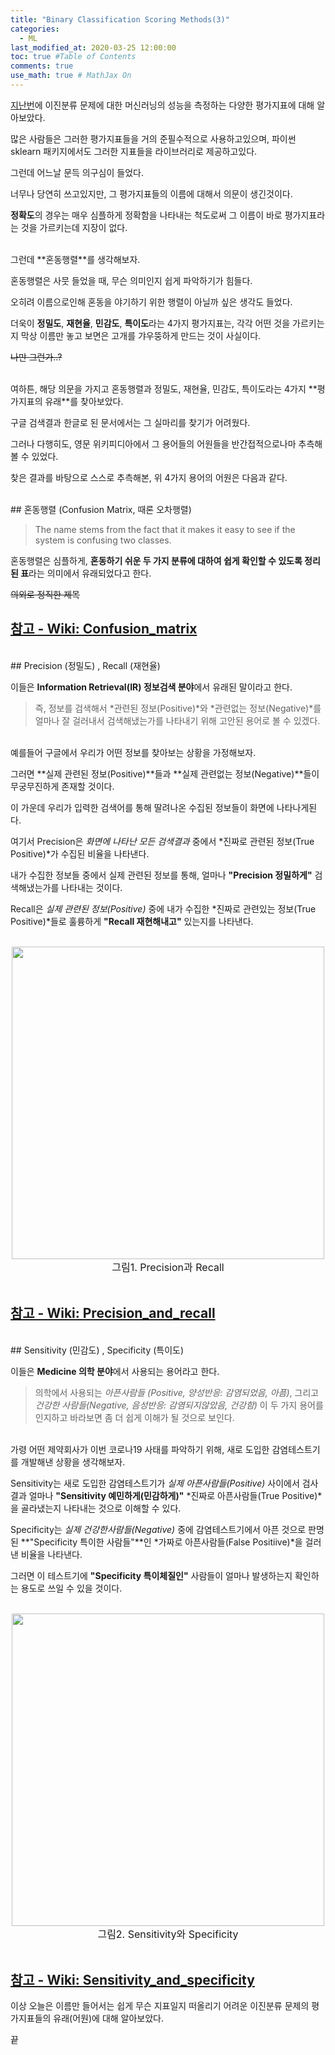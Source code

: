 ```yaml
---
title: "Binary Classification Scoring Methods(3)"
categories: 
  - ML
last_modified_at: 2020-03-25 12:00:00
toc: true #Table of Contents
comments: true
use_math: true # MathJax On
---
```


[지난번](https://ehyun0128.github.io/ml/Scoring_Methods_over_Binary_Classification_Problem(2)/)에 이진분류 문제에 대한 머신러닝의 성능을 측정하는 다양한 평가지표에 대해 알아보았다.

많은 사람들은 그러한 평가지표들을 거의 준필수적으로 사용하고있으며, 파이썬 sklearn 패키지에서도 그러한 지표들을 라이브러리로 제공하고있다.

그런데 어느날 문득 의구심이 들었다.

너무나 당연히 쓰고있지만, 그 평가지표들의 이름에 대해서 의문이 생긴것이다.

**정확도**의 경우는 매우 심플하게 정확함을 나타내는 척도로써 그 이름이 바로 평가지표라는 것을 가르키는데 지장이 없다.


<br>
그런데 **혼동행렬**를 생각해보자.

혼동행렬은 사뭇 들었을 때, 무슨 의미인지 쉽게 파악하기가 힘들다.

오히려 이름으로인해 혼동을 야기하기 위한 행렬이 아닐까 싶은 생각도 들었다.

더욱이 **정밀도**, **재현율**, **민감도**, **특이도**라는 4가지 평가지표는, 각각 어떤 것을 가르키는지 막상 이름만 놓고 보면은 고개를 갸우뚱하게 만드는 것이 사실이다. 

~~나만 그런가..?~~


<br>
여하튼, 해당 의문을 가지고 혼동행렬과 정밀도, 재현율, 민감도, 특이도라는 4가지 **평가지표의 유래**를 찾아보았다.

구글 검색결과 한글로 된 문서에서는 그 실마리를 찾기가 어려웠다.

그러나 다행히도, 영문 위키피디아에서 그 용어들의 어원들을 반간접적으로나마 추측해볼 수 있었다.

찾은 결과를 바탕으로 스스로 추측해본, 위 4가지 용어의 어원은 다음과 같다.


<br>
## 혼동행렬 (Confusion Matrix, 때론 오차행렬)

> The name stems from the fact that it makes it easy to see if the system is confusing two classes.

혼동행렬은 심플하게, **혼동하기 쉬운 두 가지 분류에 대하여 쉽게 확인할 수 있도록 정리된 표**라는 의미에서 유래되었다고 한다.

~~의외로 정직한 제목~~

[참고 - Wiki: Confusion_matrix](https://en.wikipedia.org/wiki/Confusion_matrix)
-----


<br>
## Precision (정밀도) ,  Recall (재현율)

이들은  **Information Retrieval(IR) 정보검색 분야**에서 유래된 말이라고 한다.

>
> 즉, 정보를 검색해서 *관련된 정보(Positive)*와 *관련없는 정보(Negative)*를 얼마나 잘 걸러내서 검색해냈는가를 나타내기 위해 고안된 용어로 볼 수 있겠다.

<br>
예를들어 구글에서 우리가 어떤 정보를 찾아보는 상황을 가정해보자. 

그러면 **실제 관련된 정보(Positive)**들과 **실제 관련없는 정보(Negative)**들이 무궁무진하게 존재할 것이다. 

이 가운데 우리가 입력한 검색어를 통해 딸려나온 수집된 정보들이 화면에 나타나게된다.

여기서 Precision은 *화면에 나타난 모든 검색결과* 중에서  *진짜로 관련된 정보(True Positive)*가 수집된 비율을 나타낸다. 

내가 수집한 정보들 중에서 실제 관련된 정보를 통해, 얼마나 **"Precision 정밀하게"** 검색해냈는가를 나타내는 것이다.

Recall은 *실제 관련된 정보(Positive)* 중에 내가 수집한 *진짜로 관련있는 정보(True Positive)*들로 훌륭하게 **"Recall 재현해내고"** 있는지를 나타낸다.

<br>
<center><img src="/assets/images/200325/001.png" width="500" ></center>
<center><font size="3em">그림1. Precision과 Recall</font></center>
<br>

[참고 - Wiki: Precision_and_recall](https://en.wikipedia.org/wiki/Precision_and_recall)
-----


<br>
## Sensitivity (민감도) , Specificity (특이도)

이들은 **Medicine 의학 분야**에서 사용되는 용어라고 한다. 

>
> 의학에서 사용되는 *아픈사람들 (Positive, 양성반응: 감염되었음, 아픔)*, 그리고 *건강한 사람들(Negative, 음성반응: 감염되지않았음, 건강함)* 이 두 가지 용어를 인지하고 바라보면 좀 더 쉽게 이해가 될 것으로 보인다.

<br>
가령 어떤 제약회사가 이번 코로나19 사태를 파악하기 위해, 새로 도입한 감염테스트기를 개발해낸 상황을 생각해보자.

Sensitivity는 새로 도입한 감염테스트기가 *실제 아픈사람들(Positive)* 사이에서 검사결과 얼마나 **"Sensitivity 예민하게(민감하게)"** *진짜로 아픈사람들(True Positive)*을 골라냈는지 나타내는 것으로 이해할 수 있다.

Specificity는 *실제 건강한사람들(Negative)* 중에 감염테스트기에서 아픈 것으로 판명된 **"Specificity 특이한 사람들"**인 *가짜로 아픈사람들(False Positiive)*을 걸러낸 비율을 나타낸다. 

그러면 이 테스트기에 **"Specificity 특이체질인"** 사람들이 얼마나 발생하는지 확인하는 용도로 쓰일 수 있을 것이다.

<br>
<center><img src="/assets/images/200325/002.png" width="500" ></center>
<center><font size="3em">그림2. Sensitivity와 Specificity</font></center>
<br>

[참고 - Wiki: Sensitivity_and_specificity](https://en.wikipedia.org/wiki/Sensitivity_and_specificity)
-----

이상 오늘은 이름만 들어서는 쉽게 무슨 지표일지 떠올리기 어려운 이진분류 문제의 평가지표들의 유래(어원)에 대해 알아보았다.


끝
